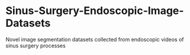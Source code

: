 # Sinus-Surgery-Endoscopic-Image-Datasets
Novel image segmentation datasets collected from endoscopic videos of sinus surgery processes
